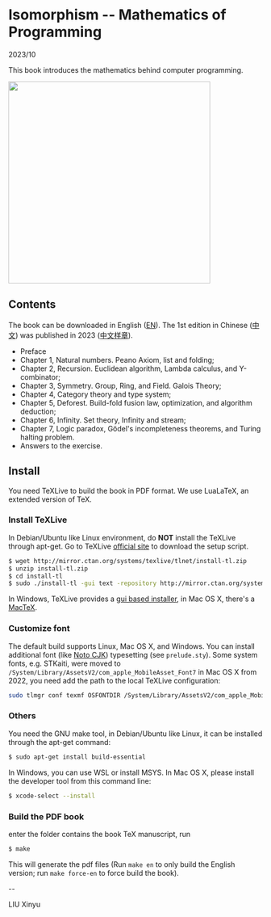 Isomorphism -- Mathematics of Programming
====

2023/10

This book introduces the mathematics behind computer programming.

<img src="https://user-images.githubusercontent.com/332938/245659299-fa556453-2f5f-4771-ade1-0a0c1adf499c.png" width="400">

Contents
--------

The book can be downloaded in English ([EN](https://github.com/liuxinyu95/unplugged/files/12913188/unplugged-en.pdf)). The 1st edition in Chinese ([中文](https://book.douban.com/subject/36347220/)) was published in 2023 ([中文样章](https://github.com/liuxinyu95/unplugged/files/12913190/nat-zh-cn.pdf)).

- Preface
- Chapter 1, Natural numbers. Peano Axiom, list and folding;
- Chapter 2, Recursion. Euclidean algorithm, Lambda calculus, and Y-combinator;
- Chapter 3, Symmetry. Group, Ring, and Field. Galois Theory;
- Chapter 4, Category theory and type system;
- Chapter 5, Deforest. Build-fold fusion law, optimization, and algorithm deduction;
- Chapter 6, Infinity. Set theory, Infinity and stream;
- Chapter 7, Logic paradox, Gödel's incompleteness theorems, and Turing halting problem.
- Answers to the exercise.

Install
--------

You need TeXLive to build the book in PDF format. We use LuaLaTeX, an extended version of TeX.

### Install TeXLive

In Debian/Ubuntu like Linux environment, do **NOT** install the TeXLive through apt-get. Go to TeXLive [official site](https://tug.org/texlive/) to download the setup script.

```bash
$ wget http://mirror.ctan.org/systems/texlive/tlnet/install-tl.zip
$ unzip install-tl.zip
$ cd install-tl
$ sudo ./install-tl -gui text -repository http://mirror.ctan.org/systems/texlive/tlnet
```

In Windows, TeXLive provides a [gui based installer](https://tug.org/texlive/), in Mac OS X, there's a [MacTeX](https://www.tug.org/mactex/).

### Customize font

The default build supports Linux, Mac OS X, and Windows. You can install additional font (like [Noto CJK](https://github.com/notofonts/noto-cjk/)) typesetting (see `prelude.sty`). Some system fonts, e.g. STKaiti, were moved to `/System/Library/AssetsV2/com_apple_MobileAsset_Font7` in Mac OS X from 2022, you need add the path to the local TeXLive configuration:

```bash
sudo tlmgr conf texmf OSFONTDIR /System/Library/AssetsV2/com_apple_MobileAsset_Font7
```

### Others

You need the GNU make tool, in Debian/Ubuntu like Linux, it can be installed through the apt-get command:

```bash
$ sudo apt-get install build-essential
```

In Windows, you can use WSL or install MSYS. In Mac OS X, please install the developer tool from this command line:

```bash
$ xcode-select --install
```

### Build the PDF book

enter the folder contains the book TeX manuscript, run

```bash
$ make
```

This will generate the pdf files (Run `make en` to only build the English version; run `make force-en` to force build the book).

--

LIU Xinyu

